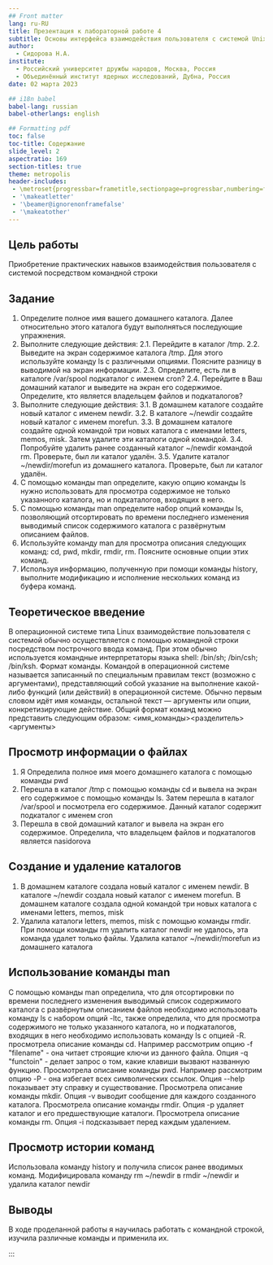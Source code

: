 ```yaml
---
## Front matter
lang: ru-RU
title: Презентация к лабораторной работе 4
subtitle: Основы интерфейса взаимодействия пользователя с системой Unix на уровне командной строки
author:
  - Сидорова Н.А.
institute:
  - Российский университет дружбы народов, Москва, Россия
  - Объединённый институт ядерных исследований, Дубна, Россия
date: 02 марта 2023

## i18n babel
babel-lang: russian
babel-otherlangs: english

## Formatting pdf
toc: false
toc-title: Содержание
slide_level: 2
aspectratio: 169
section-titles: true
theme: metropolis
header-includes:
 - \metroset{progressbar=frametitle,sectionpage=progressbar,numbering=fraction}
 - '\makeatletter'
 - '\beamer@ignorenonframefalse'
 - '\makeatother'
---
```


## Цель работы 

Приобретение практических навыков взаимодействия пользователя с системой посредством командной строки

## Задание

1. Определите полное имя вашего домашнего каталога. Далее относительно этого каталога будут выполняться последующие упражнения.
2. Выполните следующие действия:
2.1. Перейдите в каталог /tmp.
2.2. Выведите на экран содержимое каталога /tmp. Для этого используйте команду ls
с различными опциями. Поясните разницу в выводимой на экран информации.
2.3. Определите, есть ли в каталоге /var/spool подкаталог с именем cron?
2.4. Перейдите в Ваш домашний каталог и выведите на экран его содержимое. Определите, кто является владельцем файлов и подкаталогов?
3. Выполните следующие действия:
3.1. В домашнем каталоге создайте новый каталог с именем newdir.
3.2. В каталоге ~/newdir создайте новый каталог с именем morefun.
3.3. В домашнем каталоге создайте одной командой три новых каталога с именами
letters, memos, misk. Затем удалите эти каталоги одной командой.
3.4. Попробуйте удалить ранее созданный каталог ~/newdir командой rm. Проверьте,
был ли каталог удалён.
3.5. Удалите каталог ~/newdir/morefun из домашнего каталога. Проверьте, был ли
каталог удалён.
4. С помощью команды man определите, какую опцию команды ls нужно использовать для просмотра содержимое не только указанного каталога, но и подкаталогов,
входящих в него.
5. С помощью команды man определите набор опций команды ls, позволяющий отсортировать по времени последнего изменения выводимый список содержимого каталога
с развёрнутым описанием файлов.
6. Используйте команду man для просмотра описания следующих команд: cd, pwd, mkdir,
rmdir, rm. Поясните основные опции этих команд.
7. Используя информацию, полученную при помощи команды history, выполните модификацию и исполнение нескольких команд из буфера команд.

## Теоретическое введение

В операционной системе типа Linux взаимодействие пользователя с системой обычно
осуществляется с помощью командной строки посредством построчного ввода команд. При этом обычно используется командные интерпретаторы языка shell: /bin/sh;
/bin/csh; /bin/ksh.
Формат команды. Командой в операционной системе называется записанный по
специальным правилам текст (возможно с аргументами), представляющий собой указание на выполнение какой-либо функций (или действий) в операционной системе.
Обычно первым словом идёт имя команды, остальной текст — аргументы или опции,
конкретизирующие действие.
Общий формат команд можно представить следующим образом:
<имя_команды><разделитель><аргументы>

## Просмотр информации о файлах
1. Я Определила полное имя моего домашнего каталога c помощью команды pwd 
2. Перешла в каталог /tmp с помощью команды cd и вывела на экран его содержимое с помощью команды ls. Затем перешла в каталог /var/spool и посмотрела его содержимое. Данный каталог содержит подкаталог с именем cron
3. Перешла в свой домашний каталог и вывела на экран его содержимое. Определила, что владельцем файлов и подкаталогов является nasidorova

## Создание и удаление каталогов
1. В домашнем каталоге создала новый каталог с именем newdir. В каталоге ~/newdir создала новый каталог с именем morefun. В домашнем каталоге создала одной командой три новых каталога с именами letters, memos, misk
2. Удалила каталоги letters, memos, misk с помощью команды rmdir. При помощи команды rm удалить каталог newdir не удалось, эта команда удалет только файлы. Удалила каталог ~/newdir/morefun из домашнего каталога

## Использование команды man
С помощью команды man определила, что для отсортировки по времени последнего изменения выводимый список содержимого каталога с развёрнутым описанием файлов необходимо использовать команду ls с набором опций -ltc, также определила, что для просмотра содержимого не только указанного каталога, но и подкаталогов, входящих в него необходимо использовать команду ls с опцией -R.
просмотрела описание команды cd. Например рассмотрим опцию -f "filename" - она читает строящие ключи из данного файла. Опция -q "functoin" - делает запрос о том, какие клавиши вызвают названную функцию. Просмотрела описание команды pwd. Например рассмотрим опцию -P - она избегает всех символических ссылок. Опция --help показывает эту справку и существование. Просмотрела описание команды mkdir. Опция -v выводит сообщение для каждого созданного каталога.
Просмотрела описание команды rmdir. Опция -p удаляет каталог и его предшествующие каталоги. Просмотрела описание команды rm. Опция -i подсказывает перед каждым удалением.

## Просмотр истории команд
Использовала команду history и получила список ранее вводимых команд. Модифицировала команду rm ~/newdir в rmdir ~/newdir и удалила каталог newdir

## Выводы

В ходе проделанной работы я научилась работать с командной строкой, изучила различные команды и применила их.







:::

